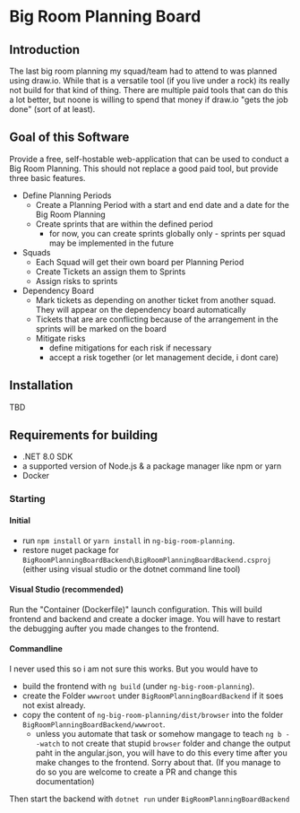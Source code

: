 # Big Room Planning Board

## Introduction

The last big room planning my squad/team had to attend to was planned using draw.io.
While that is a versatile tool (if you live under a rock) its really not build for that kind of thing.
There are multiple paid tools that can do this a lot better, but noone is willing to spend that money if draw.io "gets the job done" (sort of at least).


## Goal of this Software

Provide a free, self-hostable web-application that can be used to conduct a Big Room Planning. This should not replace a good paid tool, but provide three basic features. 

- Define Planning Periods
    - Create a Planning Period with a start and end date and a date for the Big Room Planning
    - Create sprints that are within the defined period
        - for now, you can create sprints globally only - sprints per squad may be implemented in the future  
- Squads
    - Each Squad will get their own board per Planning Period
    - Create Tickets an assign them to Sprints
    - Assign risks to sprints
- Dependency Board
    - Mark tickets as depending on another ticket from another squad. They will appear on the dependency board automatically
    - Tickets that are are conflicting because of the arrangement in the sprints will be marked on the board
    - Mitigate risks
        - define mitigations for each risk if necessary 
        - accept a risk together (or let management decide, i dont care)

## Installation
TBD

## Requirements for building

- .NET 8.0 SDK
- a supported version of Node.js & a package manager like npm or yarn
- Docker

### Starting

#### Initial

- run `npm install` or `yarn install` in `ng-big-room-planning`.
- restore nuget package for `BigRoomPlanningBoardBackend\BigRoomPlanningBoardBackend.csproj` (either using visual studio or the dotnet command line tool) 

#### Visual Studio (recommended)

Run the "Container (Dockerfile)" launch configuration.
This will build frontend and backend and create a docker image. You will have to restart the debugging aufter you made changes to the frontend.

#### Commandline

I never used this so i am not sure this works. But you would have to

- build the frontend with `ng build` (under `ng-big-room-planning`).
- create the Folder `wwwroot` under `BigRoomPlanningBoardBackend` if it soes not exist already.
- copy the content of `ng-big-room-planning/dist/browser` into the folder `BigRoomPlanningBoardBackend/wwwroot`.
    - unless you automate that task or somehow mangage to teach `ng b --watch` to not create that stupid `browser` folder and change the output paht in the angular.json, you will have to do this every time after you make changes to the frontend. Sorry about that. (If you manage to do so you are welcome to create a PR and change this documentation)

Then start the backend with `dotnet run` under `BigRoomPlanningBoardBackend`